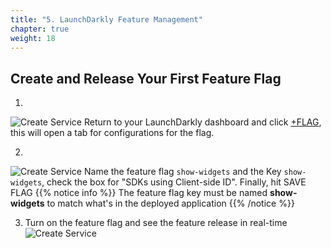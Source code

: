 ```yaml
---
title: "5. LaunchDarkly Feature Management"
chapter: true
weight: 18
---
```


## Create and Release Your First Feature Flag
1. 
![Create Service](/images/setup/create-flag-1.png)
Return to your LaunchDarkly dashboard and click [+FLAG](https://app.launchdarkly.com/default/production/features/new), this will open a tab for configurations for the flag. 

2. 
![Create Service](/images/setup/create-flag-2.png)
Name the feature flag `show-widgets` and the Key `show-widgets`, check the box for "SDKs using Client-side ID". Finally, hit SAVE FLAG
{{% notice info %}}
   The feature flag key must be named **show-widgets** to match what's in the deployed application
{{% /notice %}}

3. Turn on the feature flag and see the feature release in real-time
![Create Service](/images/setup/flag-demo.gif)